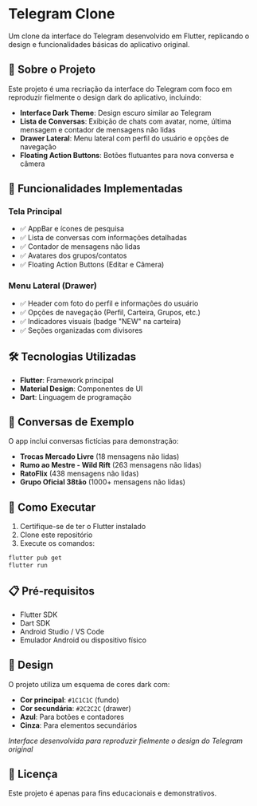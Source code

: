 # Telegram Clone

Um clone da interface do Telegram desenvolvido em Flutter, replicando o design e funcionalidades básicas do aplicativo original.

## 📱 Sobre o Projeto

Este projeto é uma recriação da interface do Telegram com foco em reproduzir fielmente o design dark do aplicativo, incluindo:

- **Interface Dark Theme**: Design escuro similar ao Telegram
- **Lista de Conversas**: Exibição de chats com avatar, nome, última mensagem e contador de mensagens não lidas
- **Drawer Lateral**: Menu lateral com perfil do usuário e opções de navegação
- **Floating Action Buttons**: Botões flutuantes para nova conversa e câmera

## 🎨 Funcionalidades Implementadas

### Tela Principal
- ✅ AppBar e ícones de pesquisa
- ✅ Lista de conversas com informações detalhadas
- ✅ Contador de mensagens não lidas
- ✅ Avatares dos grupos/contatos
- ✅ Floating Action Buttons (Editar e Câmera)

### Menu Lateral (Drawer)
- ✅ Header com foto do perfil e informações do usuário
- ✅ Opções de navegação (Perfil, Carteira, Grupos, etc.)
- ✅ Indicadores visuais (badge "NEW" na carteira)
- ✅ Seções organizadas com divisores

## 🛠️ Tecnologias Utilizadas

- **Flutter**: Framework principal
- **Material Design**: Componentes de UI
- **Dart**: Linguagem de programação

## 🎯 Conversas de Exemplo

O app inclui conversas fictícias para demonstração:
- **Trocas Mercado Livre** (18 mensagens não lidas)
- **Rumo ao Mestre - Wild Rift** (263 mensagens não lidas)  
- **RatoFlix** (438 mensagens não lidas)
- **Grupo Oficial 38tão** (1000+ mensagens não lidas)

## 🚀 Como Executar

1. Certifique-se de ter o Flutter instalado
2. Clone este repositório
3. Execute os comandos:

```bash
flutter pub get
flutter run
```

## 📋 Pré-requisitos

- Flutter SDK
- Dart SDK
- Android Studio / VS Code
- Emulador Android ou dispositivo físico

## 🎨 Design

O projeto utiliza um esquema de cores dark com:
- **Cor principal**: `#1C1C1C` (fundo)
- **Cor secundária**: `#2C2C2C` (drawer)
- **Azul**: Para botões e contadores
- **Cinza**: Para elementos secundários

*Interface desenvolvida para reproduzir fielmente o design do Telegram original*



## 📄 Licença

Este projeto é apenas para fins educacionais e demonstrativos.
